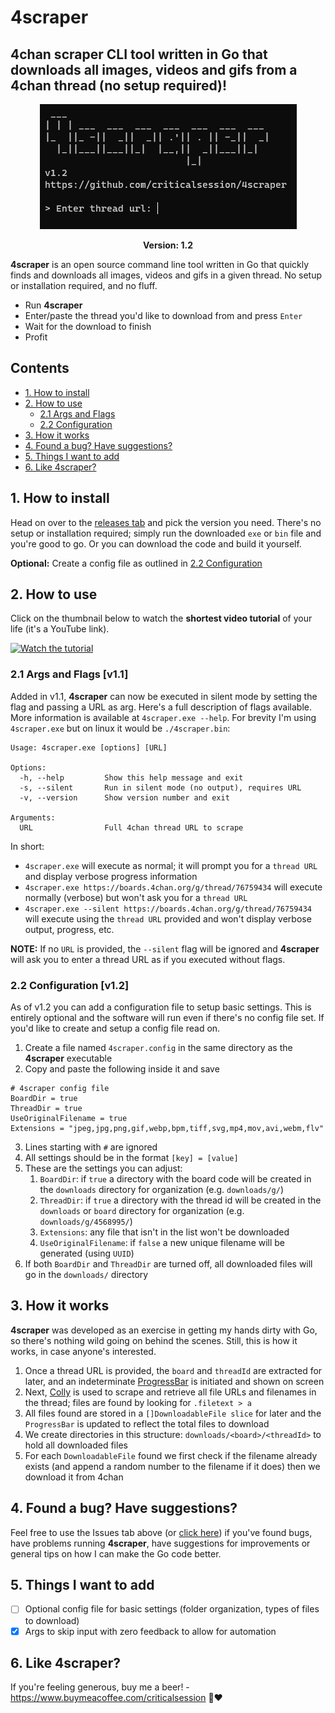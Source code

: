 # 4scraper

## 4chan scraper CLI tool written in Go that downloads all images, videos and gifs from a 4chan thread (no setup required)!

<p align="center">
  <img src="https://github.com/criticalsession/4scraper/blob/main/docs/scraper-main.1_2.png?raw=true" />
</p>

<p align="center"><b>Version: 1.2</b></p>

**4scraper** is an open source command line tool written in Go that quickly finds and downloads all images, videos and gifs in a given thread. No setup or installation required, and no fluff.

* Run **4scraper**
* Enter/paste the thread you'd like to download from and press `Enter`
* Wait for the download to finish
* Profit

## Contents

- [1. How to install](#1-how-to-install)
- [2. How to use](#2-how-to-use)
    - [2.1 Args and Flags](#21-args-and-flags-v11)
    - [2.2 Configuration](#22-configuration-v12)
- [3. How it works](#3-how-it-works)
- [4. Found a bug? Have suggestions?](#4-found-a-bug-have-suggestions)
- [5. Things I want to add](#5-things-i-want-to-add)
- [6. Like 4scraper?](#6-like-4scraper)

## 1. How to install

Head on over to the <a href="https://github.com/criticalsession/4scraper/releases">releases tab</a> and pick the version you need. There's no setup or installation required; simply run the downloaded `exe` or `bin` file and you're good to go. Or you can download the code and build it yourself.

**Optional:** Create a config file as outlined in [2.2 Configuration](#22-configuration-v12)

## 2. How to use

Click on the thumbnail below to watch the **shortest video tutorial** of your life (it's a YouTube link).

<a href="https://www.youtube.com/watch?v=2cLXpOMFGdc" target="_blank">
    <img src="https://img.youtube.com/vi/2cLXpOMFGdc/0.jpg" alt="Watch the tutorial" width="240"/>
</a>

### 2.1 Args and Flags [v1.1]

Added in v1.1, **4scraper** can now be executed in silent mode by setting the flag and passing a URL as arg. Here's a full description of flags available. More information is available at `4scraper.exe --help`. For brevity I'm using `4scraper.exe` but on linux it would be `./4scraper.bin`:

```
Usage: 4scraper.exe [options] [URL]

Options:
  -h, --help         Show this help message and exit
  -s, --silent       Run in silent mode (no output), requires URL
  -v, --version      Show version number and exit

Arguments:
  URL                Full 4chan thread URL to scrape
```

In short:
- `4scraper.exe` will execute as normal; it will prompt you for a `thread URL` and display verbose progress information
- `4scraper.exe https://boards.4chan.org/g/thread/76759434` will execute normally (verbose) but won't ask you for a `thread URL`
- `4scraper.exe --silent https://boards.4chan.org/g/thread/76759434` will execute using the `thread URL` provided and won't display verbose output, progress, etc.

**NOTE:** If no `URL` is provided, the `--silent` flag will be ignored and **4scraper** will ask you to enter a thread URL as if you executed without flags.

### 2.2 Configuration [v1.2]

As of v1.2 you can add a configuration file to setup basic settings. This is entirely optional and the software will run even if there's no config file set. If you'd like to create and setup a config file read on.

1. Create a file named `4scraper.config` in the same directory as the **4scraper** executable
2. Copy and paste the following inside it and save
```
# 4scraper config file
BoardDir = true
ThreadDir = true
UseOriginalFilename = true
Extensions = "jpeg,jpg,png,gif,webp,bpm,tiff,svg,mp4,mov,avi,webm,flv"
```
3. Lines starting with `#` are ignored
4. All settings should be in the format `[key] = [value]`
5. These are the settings you can adjust:
      1. `BoardDir`: if `true` a directory with the board code will be created in the `downloads` directory for organization (e.g. `downloads/g/`)
      2. `ThreadDir`: if `true` a directory with the thread id will be created in the `downloads` or `board` directory for organization (e.g. `downloads/g/4568995/`)
      3. `Extensions`: any file that isn't in the list won't be downloaded
      4. `UseOriginalFilename`: if `false` a new unique filename will be generated (using `UUID`)
6. If both `BoardDir` and `ThreadDir` are turned off, all downloaded files will go in the `downloads/` directory

## 3. How it works

**4scraper** was developed as an exercise in getting my hands dirty with Go, so there's nothing wild going on behind the scenes. Still, this is how it works, in case anyone's interested.

1. Once a thread URL is provided, the `board` and `threadId` are extracted for later, and an indeterminate [ProgressBar](https://github.com/schollz/progressbar/) is initiated and shown on screen
2. Next, [Colly](https://github.com/gocolly/colly) is used to scrape and retrieve all file URLs and filenames in the thread; files are found by looking for `.filetext > a`
3. All files found are stored in a `[]DownloadableFile slice` for later and the `ProgressBar` is updated to reflect the total files to download
4. We create directories in this structure: `downloads/<board>/<threadId>` to hold all downloaded files
5. For each `DownloadableFile` found we first check if the filename already exists (and append a random number to the filename if it does) then we download it from 4chan

## 4. Found a bug? Have suggestions?

Feel free to use the Issues tab above (or [click here](https://github.com/criticalsession/4scraper/issues)) if you've found bugs, have problems running **4scraper**, have suggestions for improvements or general tips on how I can make the Go code better.

## 5. Things I want to add

- [ ] Optional config file for basic settings (folder organization, types of files to download)
- [x] Args to skip input with zero feedback to allow for automation

## 6. Like 4scraper?

If you're feeling generous, buy me a beer! - https://www.buymeacoffee.com/criticalsession 🍺❤️